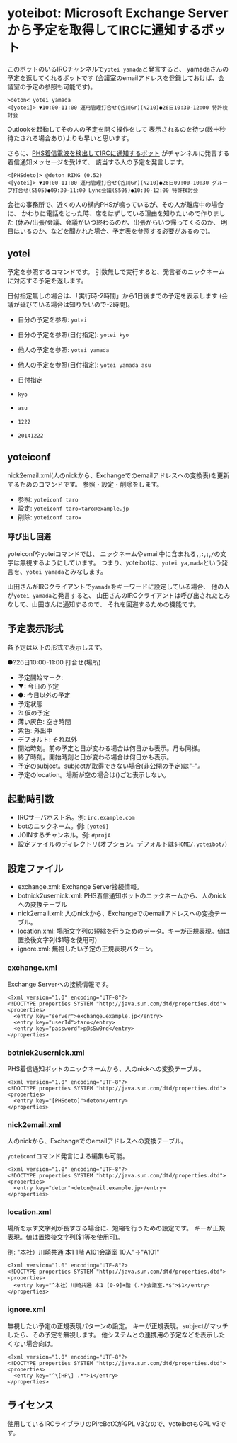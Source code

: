 # yoteibot: Microsoft Exchange Serverから予定を取得してIRCに通知するボット

このボットのいるIRCチャンネルで`yotei yamada`と発言すると、
yamadaさんの予定を返してくれるボットです
(会議室のemailアドレスを登録しておけば、会議室の予定の参照も可能です)。

```
>deton< yotei yamada
<[yotei]> ▼10:00-11:00 運用管理打合せ(谷川Gr)(N210)●26日10:30-12:00 特許検討会
```

Outlookを起動してその人の予定を開く操作をして
表示されるのを待つ(数十秒待たされる場合あり)よりも早いと思います。

さらに、[PHS着信電波を検出してIRCに通知するボット](https://github.com/deton/phsringnotify)
がチャンネルに発言する着信通知メッセージを受けて、
該当する人の予定を発言します。

```
<[PHSdeto]> @deton RING (0.52)
<[yotei]> ▼10:00-11:00 運用管理打合せ(谷川Gr)(N210)●26日09:00-10:30 グループ打合せ(S505)●09:30-11:00 Lync会議(S505)●10:30-12:00 特許検討会
```

会社の事務所で、近くの人の構内PHSが鳴っているが、その人が離席中の場合に、
かわりに電話をとった時、席をはずしている理由を知りたいので作りました
(休み/出張/会議、会議がいつ終わるのか、出張からいつ帰ってくるのか、
明日はいるのか、などを聞かれた場合、予定表を参照する必要があるので)。

## yotei
予定を参照するコマンドです。
引数無しで実行すると、発言者のニックネームに対応する予定を返します。

日付指定無しの場合は、「実行時-2時間」から1日後までの予定を表示します
(会議が延びている場合は知りたいので-2時間)。

* 自分の予定を参照: `yotei`
* 自分の予定を参照(日付指定): `yotei kyo`
* 他人の予定を参照: `yotei yamada`
* 他人の予定を参照(日付指定): `yotei yamada asu`

* 日付指定
 * `kyo`
 * `asu`
 * `1222`
 * `20141222`

## yoteiconf
nick2email.xml(人のnickから、Exchangeでのemailアドレスへの変換表)を更新するためのコマンドです。
参照・設定・削除をします。

* 参照: `yoteiconf taro`
* 設定: `yoteiconf taro=taro@example.jp`
* 削除: `yoteiconf taro=`

### 呼び出し回避
yoteiconfやyoteiコマンドでは、
ニックネームやemail中に含まれる`,`,`:`,`;`,`/`の文字は無視するようにしています。
つまり、yoteibotは、`yotei ya,mada`という発言を、`yotei yamada`とみなします。

山田さんがIRCクライアントで`yamada`をキーワードに設定している場合、
他の人が`yotei yamada`と発言すると、
山田さんのIRCクライアントは呼び出されたとみなして、山田さんに通知するので、
それを回避するための機能です。

## 予定表示形式
各予定は以下の形式で表示します。

●?26日10:00-11:00 打合せ(場所)

* 予定開始マーク:
 * ▼: 今日の予定
 * ●: 今日以外の予定
* 予定状態
 * ?: 仮の予定
 * 薄い灰色: 空き時間
 * 紫色: 外出中
 * デフォルト: それ以外
* 開始時刻。前の予定と日が変わる場合は何日かも表示。月も同様。
* 終了時刻。開始時刻と日が変わる場合は何日かも表示。
* 予定のsubject。subjectが取得できない場合(非公開の予定)は"-"。
* 予定のlocation。場所が空の場合は()ごと表示しない。

## 起動時引数
* IRCサーバホスト名。例: `irc.example.com`
* botのニックネーム。例: `[yotei]`
* JOINするチャンネル。例: `#projA`
* 設定ファイルのディレクトリ(オプション。デフォルトは`$HOME/.yoteibot/`)

## 設定ファイル
* exchange.xml: Exchange Server接続情報。
* botnick2usernick.xml: PHS着信通知ボットのニックネームから、人のnickへの変換テーブル
* nick2email.xml: 人のnickから、Exchangeでのemailアドレスへの変換テーブル。
* location.xml: 場所文字列の短縮を行うためのデータ。キーが正規表現。値は置換後文字列($1等を使用可)
* ignore.xml: 無視したい予定の正規表現パターン。

### exchange.xml
Exchange Serverへの接続情報です。

```
<?xml version="1.0" encoding="UTF-8"?>
<!DOCTYPE properties SYSTEM "http://java.sun.com/dtd/properties.dtd">
<properties>
  <entry key="server">exchange.example.jp</entry>
  <entry key="userId">taro</entry>
  <entry key="password">p@sSw0rd</entry>
</properties>
```

### botnick2usernick.xml
PHS着信通知ボットのニックネームから、人のnickへの変換テーブル。

```
<?xml version="1.0" encoding="UTF-8"?>
<!DOCTYPE properties SYSTEM "http://java.sun.com/dtd/properties.dtd">
<properties>
  <entry key="[PHSdeto]">deton</entry>
</properties>
```

### nick2email.xml
人のnickから、Exchangeでのemailアドレスへの変換テーブル。

`yoteiconf`コマンド発言による編集も可能。

```
<?xml version="1.0" encoding="UTF-8"?>
<!DOCTYPE properties SYSTEM "http://java.sun.com/dtd/properties.dtd">
<properties>
  <entry key="deton">deton@mail.example.jp</entry>
</properties>
```

### location.xml
場所を示す文字列が長すぎる場合に、短縮を行うための設定です。
キーが正規表現。値は置換後文字列($1等を使用可)。

例: "本社）川崎共通 本1 1階 A101会議室 10人"→"A101"

```
<?xml version="1.0" encoding="UTF-8"?>
<!DOCTYPE properties SYSTEM "http://java.sun.com/dtd/properties.dtd">
<properties>
  <entry key="^本社）川崎共通 本1 [0-9]+階 (.*)会議室.*$">$1</entry>
</properties>
```

### ignore.xml
無視したい予定の正規表現パターンの設定。
キーが正規表現。subjectがマッチしたら、その予定を無視します。
他システムとの連携用の予定などを表示したくない場合向け。

```
<?xml version="1.0" encoding="UTF-8"?>
<!DOCTYPE properties SYSTEM "http://java.sun.com/dtd/properties.dtd">
<properties>
  <entry key="^\[HP\] .*">1</entry>
</properties>
```

## ライセンス
使用しているIRCライブラリのPircBotXがGPL v3なので、yoteibotもGPL v3です。
